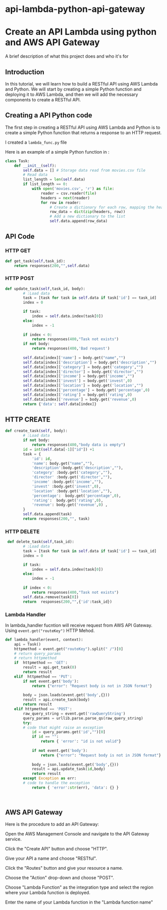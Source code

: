 
# api-lambda-python-api-gateway

# Create an API Lambda using python and AWS API Gateway


A brief description of what this project does and who it's for


## Introduction

In this tutorial, we will learn how to build a RESTful API using AWS Lambda and Python. We will start by creating a simple Python function and deploying it to AWS Lambda, and then we will add the necessary components to create a RESTful API.


## Creating a API Python code

The first step in creating a RESTful API using AWS Lambda and Python is to create a simple Python function that returns a response to an HTTP request. 

I created a ``lambda_func.py`` file

Here is an example of a simple Python function in :

```python
class Task:
    def __init__(self):
        self.data = [] # Storage data read from movies.csv file
        # Read data
        list_length = len(self.data)
        if list_length == 0:
            with open('movies.csv', 'r') as file:
                reader = csv.reader(file)
                headers = next(reader)
                for row in reader:
                    # Create a dictionary for each row, mapping the headers to the values
                    row_data = dict(zip(headers, row))
                    # Add a new dictionary to the list
                    self.data.append(row_data)

```
## API Code


### HTTP GET


```python
def get_task(self,task_id):
    return responses(200,"",self.data)
```


### HTTP POST


```python
def update_task(self,task_id, body):
        # :Load data 
        task = [task for task in self.data if task['id'] == task_id]
        index = 0

        if task:
            index = self.data.index(task[0])
        else:
            index = -1
            
        if index < 0:
            return responses(400,"Task not exists")
        if not body:
            return responses(400,'Bad request')
        
        self.data[index]['name'] = body.get("name","")
        self.data[index]['description'] = body.get('description',"")
        self.data[index]['category'] = body.get('category',"")
        self.data[index]['director'] = body.get('director',"")
        self.data[index]['income'] = body.get('income',"")
        self.data[index]['invest'] = body.get('invest',0)
        self.data[index]['location'] = body.get('location',"")   
        self.data[index]['percentage'] = body.get('percentage',0)
        self.data[index]['rating'] = body.get('rating',0)
        self.data[index]['revenue'] = body.get('revenue',0) 
        return {'data': self.data[index]} 
```

## HTTP CREATE

```python
def create_task(self, body):
        # :Load data 
        if not body:
            return responses(400,"body data is empty")
        id = int(self.data[-1]["id"]) +1
        task = {
            'id': id,
            'name': body.get("name",""),
            'description':body.get('description',""),
            'category' :body.get('category',""),
            'director' :body.get('director',""),
            'income' :body.get('income',""),   
            'invest' :body.get('invest',0),   
            'location' :body.get('location',""),     
            'percentage':  body.get('percentage',0),     
            'rating':  body.get('rating',0),   
            'revenue': body.get('revenue',0) ,     
        }
        self.data.append(task)
        return responses(200,"", task)
```


### HTTP DELETE


```python
 def delete_task(self,task_id):
        # :Load data 
        task = [task for task in self.data if task['id'] == task_id]
        index = 0

        if task:
            index = self.data.index(task[0])
        else:
            index = -1
            
        if index < 0:
            return responses(400,"Task not exists")
        self.data.remove(task[0])
        return  responses(200,"",{'id':task_id})
```


### Lambda Handler

In lambda_handler fucntion will receive request from AWS API Gateway. Using `event.get("routeKey")` HTTP Mehod.


```python
def lambda_handler(event, context):
    api = Task()
    httpmethod = event.get("routeKey").split(" /")[0]
    # return query_params
    # return httpmethod
    if  httpmethod == 'GET':
        result = api.get_task(0)
        return result
    elif  httpmethod == 'PUT':
        if not event.get('body'):
            return {"error": "Request body is not in JSON format"}
     
        body = json.loads(event.get('body',{}))
        result = api.create_task(body)
        return result
    elif httpmethod == 'POST':
        raw_query_string = event.get('rawQueryString')
        query_params = urllib.parse.parse_qs(raw_query_string)
        try:
        # code that might raise an exception
            id = query_params.get('id',"")[0]
            if id == "":
                return { 'error': "id is not valid"} 
           
            if not event.get('body'):
                return {"error": "Request body is not in JSON format"}
                
            body = json.loads(event.get('body',{}))
            result = api.update_task(id,body)
            return result
        except Exception as err:
        # code to handle the exception
            return { 'error':str(err), 'data': {} }
        
        
```


## AWS API Gateway

Here is the procedure to add an API Gateway:

Open the AWS Management Console and navigate to the API Gateway service.

Click the "Create API" button and choose "HTTP".

Give your API a name and choose "RESTful".

Click the "Routes" button and give your resource a name.

Choose the "Action" drop-down and choose "POST".

Choose "Lambda Function" as the integration type and select the region where your Lambda function is deployed.

Enter the name of your Lambda function in the "Lambda function name"

